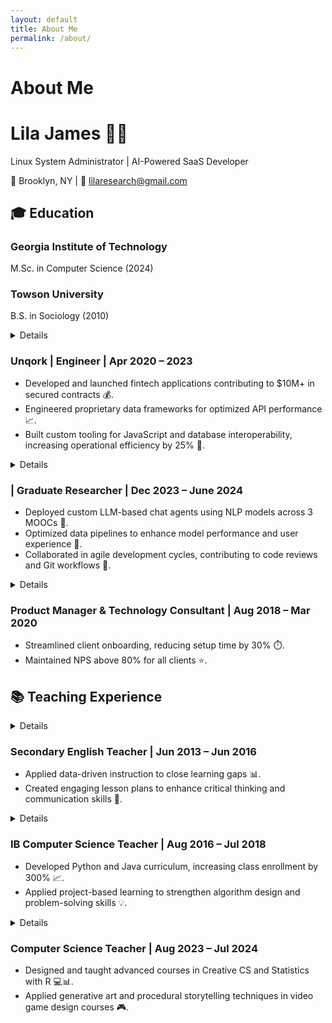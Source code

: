 ```yaml
---
layout: default
title: About Me
permalink: /about/
---
```


# About Me
<head>
  <meta charset="UTF-8">
  <meta name="viewport" content="width=device-width, initial-scale=1.0">
  <title>Lila James - About Me</title>
  <link rel="stylesheet" href="../assets/css/styles.css"> <!-- Link to the CSS file -->
</head>
<div class="container">
  <div class="header">
    <h1>Lila James <span class="emoji">👩‍💻</span></h1>
    <p>Linux System Administrator | AI-Powered SaaS Developer</p>
    <p>📍 Brooklyn, NY | 📧 <a href="mailto:lilaresearch@gmail.com">lilaresearch@gmail.com</a></p>
  </div>
  <div class="steps">
    <div class="step">
      <h2>🎓 Education</h2>
      <h3>Georgia Institute of Technology</h3>
      <p>M.Sc. in Computer Science (2024)</p>
      <h3>Towson University</h3>
      <p>B.S. in Sociology (2010)</p>
    </div>
    <div class="step">
      <details>💻 Software Experience</details>
      <h3>Unqork | Engineer | Apr 2020 – 2023</h3>
      <ul>
        <li>Developed and launched fintech applications contributing to $10M+ in secured contracts 💰.</li>
        <li>Engineered proprietary data frameworks for optimized API performance 📈.</li>
        <li>Built custom tooling for JavaScript and database interoperability, increasing operational efficiency by 25% 🔧.</li>
      </ul>
      <details>Design & Intelligence Lab at Georgia Institute of Technology</details>
      <h3>| Graduate Researcher | Dec 2023 – June 2024</h3>
      <ul>
        <li>Deployed custom LLM-based chat agents using NLP models across 3 MOOCs 💬.</li>
        <li>Optimized data pipelines to enhance model performance and user experience 🚀.</li>
        <li>Collaborated in agile development cycles, contributing to code reviews and Git workflows 🔄.</li>
      </ul>
      <details>Decoded </details>
      <h3>Product Manager & Technology Consultant | Aug 2018 – Mar 2020</h3>
      <ul>
        <li>Streamlined client onboarding, reducing setup time by 30% ⏱️.</li>
        <li>Maintained NPS above 80% for all clients ⭐.</li>
      </ul>
    </div>
    <div class="step">
      <h2>📚 Teaching Experience</h2>
      <details>Teach For America </details> 
      <h3>Secondary English Teacher | Jun 2013 – Jun 2016</h3>
      <ul>
        <li>Applied data-driven instruction to close learning gaps 📊.</li>
        <li>Created engaging lesson plans to enhance critical thinking and communication skills 📝.</li>
      </ul>
      <details>Dwight School </details>
      <h3> IB Computer Science Teacher | Aug 2016 – Jul 2018</h3>
      <ul>
        <li>Developed Python and Java curriculum, increasing class enrollment by 300% 📈.</li>
        <li>Applied project-based learning to strengthen algorithm design and problem-solving skills 💡.</li>
      </ul>
      <details>Riverdale Country School </details> 
      <h3>Computer Science Teacher | Aug 2023 – Jul 2024</h3>
      <ul>
        <li>Designed and taught advanced courses in Creative CS and Statistics with R 💻📊.</li>
        <li>Applied generative art and procedural storytelling techniques in video game design courses 🎮.</li>
      </ul>
    </div>
  </div>
</div>
